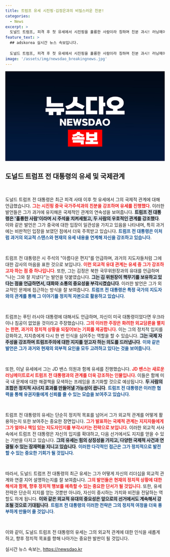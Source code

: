 ```yaml
---
title: 트럼프 유세 시진핑·김정은과의 비밀스러운 친분!
categories:
  - News
excerpt: >
  도널드 트럼프, 피격 후 첫 유세에서 시진핑을 훌륭한 사람이라 칭하며 친분 과시! 러닝메이트 JD 밴스와의 유세로 귀환한 그가 전하는 정치적 메시지와 우정의 진실은? 클릭하고 확인하세요!
feature_text: >
  ## adskorea 실시간 뉴스 속보입니다.

  도널드 트럼프, 피격 후 첫 유세에서 시진핑을 훌륭한 사람이라 칭하며 친분 과시! 러닝메이트 JD 밴스와의 유세로 귀환한 그가 전하는 정치적 메시지와 우정의 진실은? 클릭하고 확인하세요!
image: '/assets/img/newsdao_breakingnews.jpg'
---
```


<p><img src="/assets/img/newsdao_breakingnews.jpg" alt="adskorea 속보" /></p>

<h2 data-ke-size="size26">도널드 트럼프 전 대통령의 유세 및 국제관계</h2>

<p data-ke-size="size16">&nbsp;</p>

<p>도널드 트럼프 전 대통령은 최근 피격 사태 이후 첫 유세에서 그의 국제적 관계에 대해 언급했습니다. <b><span style="color: #ee2323;">그는 시진핑 중국 국가주석과의 친분을 강조하며 유세를 진행했다</span></b>. 이러한 발언들은 그가 과거에 유지해온 국제적인 관계의 연속성을 보여줍니다. <b><span style="background-color: #21538527;">트럼프 전 대통령은 '훌륭한 사람'이라며 시 주석을 치켜세웠고, 두 사람의 우호적인 관계를 강조했다</span></b>. 이와 같은 발언은 그가 중국에 대한 입장이 일관성을 가지고 있음을 나타내며, 특히 과거에는 비판적인 입장을 보였던 점에서 더욱 주목받고 있습니다. <b><span style="color: #1a5490;">트럼프 전 대통령은 이처럼 과거의 외교적 스탠스와 현재의 유세 내용을 연계해 자신을 강조하고 있습니다</span></b>.</p>

<p data-ke-size="size16">&nbsp;</p>

<p>트럼프 전 대통령은 시 주석의 "아름다운 편지"를 언급하며, 과거의 지도자들처럼 그에 대한 감사의 마음을 표한 것으로 보입니다. <b><span style="color: #ee2323;">이런 외교적 유대 관계는 유세 중 그가 강조하고자 하는 점 중 하나입니다</span></b>. 또한, 그는 김정은 북한 국무위원장과의 유대를 언급하며 "나는 그와 잘 지냈다"는 발언을 덧붙였습니다. <b><span style="background-color: #21538527;">그는 김 위원장이 핵무기를 보유하고 있다는 점을 언급하면서, 대화와 소통의 중요성을 부각시켰습니다</span></b>. 이러한 발언은 그가 외교적인 문제에 접근하는 방식을 잘 보여줍니다. <b><span style="color: #1a5490;">트럼프 전 대통령은 특정 국가의 지도자와의 관계를 통해 그 이야기를 정치적 자본으로 활용하고 있습니다</span></b>.</p>

<p data-ke-size="size16">&nbsp;</p>

<p>트럼프는 푸틴 러시아 대통령에 대해서도 언급하며, 자신이 미국 대통령이었다면 우크라이나 침공이 없었을 것이라고 주장했습니다. <b><span style="color: #ee2323;">그의 이러한 주장은 화려한 외교담론을 펼치는 한편, 과거의 정치적 상황을 되짚어보는 기회를 제공합니다</span></b>. 이는 그의 정치적 입지를 강화하고, 지지층에게 다시 한 번 인식을 심어주는 역할을 할 수 있습니다. <b><span style="background-color: #21538527;">그는 국제 자주성을 강조하며 트럼프주의에 대한 지지를 얻고자 하는 의도를 드러냅니다</span></b>. <b><span style="color: #1a5490;">이와 같은 발언은 그가 과거와 현재의 외부적 요인을 모두 고려하고 있다는 것을 보여줍니다</span></b>.</p>

<p data-ke-size="size16">&nbsp;</p>

<p>또한, 이날 유세에서 그는 JD 밴스 의원과 함께 유세를 진행했습니다. <b><span style="color: #ee2323;">JD 밴스는 새로운 러닝메이트로서 트럼프 전 대통령과의 관계를 더욱 강조하는 인물입니다</span></b>. 이들은 함께 미국 내 문제에 대한 해결책을 모색하는 프레임을 초기화할 것으로 예상됩니다. <b><span style="background-color: #21538527;">두 사람의 조합은 정치적 시너지 효과를 만들어낼 가능성이 큽니다</span></b>. <b><span style="color: #1a5490;">트럼프 전 대통령은 이러한 협력을 통해 유권자들에게 신뢰를 줄 수 있는 모습을 보여주고 있습니다</span></b>.</p>

<p data-ke-size="size16">&nbsp;</p>

<p>트럼프 전 대통령의 유세는 단순히 정치적 목표를 넘어서 그가 외교적 관계를 어떻게 활용하는지 또한 보여주는 중요한 장면입니다. <b><span style="color: #ee2323;">그가 발표하는 국제적 관계는 지지자들에게 그가 얼마나 책임 있는 지도자인지를 부각시키는 전략으로 보입니다</span></b>. 이러한 외교적 서사 속에서 트럼프 전 대통령은 자신의 입지를 확대하고, 다음 선거에서도 지지를 얻을 수 있는 기반을 다지고 있습니다. <b><span style="background-color: #21538527;">그의 유세는 힘의 상징성을 가지고, 다양한 국제적 사건과 연결될 수 있는 잠재력을 지니고 있습니다</span></b>. <b><span style="color: #1a5490;">이러한 다각적인 접근은 그가 정치적으로 발전할 수 있는 중요한 기회가 될 것입니다</span></b>.</p>

<p data-ke-size="size16">&nbsp;</p>

<p>따라서, 도널드 트럼프 전 대통령의 최근 유세는 그가 어떻게 자신의 리더십을 외교적 관계와 연결 지어 설명하는지를 잘 보여줍니다. <b><span style="color: #ee2323;">그의 발언들은 현재의 정치적 상황에 대한 해석과 함께, 향후 정치적 행보를 예측할 수 있는 중요한 단서가 될 것입니다</span></b>. 또한, 유세 전략은 단순히 지지를 얻는 것뿐만 아니라, 자신이 중시하는 가치와 비전을 전달하는 역할도 하게 됩니다. <b><span style="background-color: #21538527;">이와 같은 외교적 유대의 중요성은 앞으로의 선거에서도 계속해서 강조될 것으로 기대됩니다</span></b>. <b><span style="color: #1a5490;">트럼프 전 대통령의 이러한 전략은 그의 정치적 여정을 더욱 풍부하게 만들어 줄 것입니다</span></b>.</p>

<p data-ke-size="size16">&nbsp;</p>

<p>이와 같이, 도널드 트럼프 전 대통령의 유세는 그의 외교적 관계에 대한 인식을 새롭게 하고, 향후 정치적 목표를 향해 나아가는 중요한 발판이 될 것입니다.</p>
실시간 뉴스 속보는, <a href="https://newsdao.kr" rel="dofollow">https://newsdao.kr</a>


